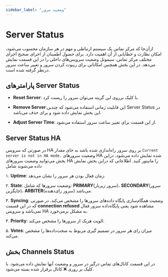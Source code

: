 ```yaml
---
sidebar_label: "وضعیت سرور"
---
```

<head>
  <title>وضعیت سرور  | مستندات سیموتل</title>
</head>

# Server Status

ازآن‌جا که مرکز تماس یک سیستم ارتباطی و مهم در هر سازمان محسوب می‌شود، امکان نظارت و خطایابی از آن اهمیت دارد. برای حصول اطمینان از اجرای صحیح اجزای مختلف مركز تماس، سیموتل وضعیت سرویس‌‌های داخلی را در این قسمت نمایش می‌دهد. در این بخش همچنین امكاناتی برای ریبوت کردن سرور و تغییر ساعت سرور درنظر گرفته شده است.

## پارامترهای Server Status
- **Reset Server**: با کلیک برروی این گزینه می‌توان سرور را ریست کرد.
 
- **Remove Server**:این قابلیت زمانی استفاده می‌شود که چندین Server Status در این بخش نمایش داده شود و برای حذف می‌باشد.
 
- **Adjust Server Time**: از این قسمت برای تغییر ساعت سرور استفاده می‌شود.

## Server Status HA

در صورتی که سرویس HA بر روی سرور راه‌اندازی شده باشد به جای مقدار `Current server is not in HA mode.` وضعیت سرورهای HA شده نمایش داده می‌شود، در‌این بخش می‌توانید وضعیت سرور‌های HA را مانیتور کنید. اطلاعاتی که دراین بخش نمایش داده می‌شوند شامل
 
۱. **Uptime**: زمان فعال بودن هر سرور را نشان می‌دهد.

۲. **State**: وضعیت سرورها که شامل: **PRIMARY**(سرور زیربار)، **SECONDARY**(سرور جایگزین)، **ARBITER**(سرور رای‌دهنده) می‌باشد.

۳. **Syncing**: وضعیت همگام‌سازی پایگاه داده‌های سرورها را مشخص می‌کند. در صورتی که در این قسمت **connection refused** مشاهده شود یعنی پایگاه‌داده سرور فعال نمی‌باشد و سرویس HA به مشکل برمی‌خورد.

۴. **Priority**: الویت هریک از سرورها را مشخص می‌کند.

۵. **Votes**: میزان رای هر سرور در تصمیم گیری مربوط به صحت‌داده‌ها را مشخص می‌کند.




## بخش Channels Status

در این قسمت کانال‌های تماس درگیر در سرور و وضعیت آنها نمایش داده می‌شود. با کلیک بر روری ❌ کانال برقرار شده بسته می‌شود.

